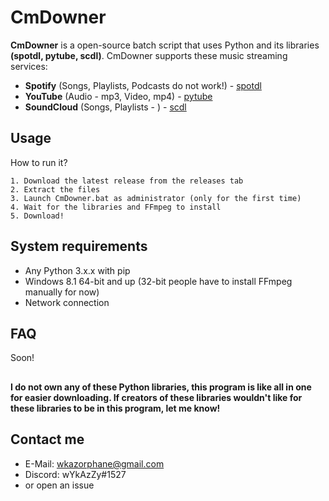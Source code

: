 
# CmDowner

**CmDowner** is a open-source batch script that uses Python and its libraries **(spotdl, pytube, scdl)**. CmDowner supports these music streaming services:

- **Spotify** (Songs, Playlists, Podcasts do not work!) - [spotdl](https://github.com/spotDL/spotify-downloader)
- **YouTube** (Audio - mp3, Video, mp4) - [pytube](https://github.com/pytube/pytube)
- **SoundCloud** (Songs, Playlists - ) - [scdl](https://github.com/flyingrub/scdl)

## Usage
How to run it?

    1. Download the latest release from the releases tab
    2. Extract the files 
    3. Launch CmDowner.bat as administrator (only for the first time)
    4. Wait for the libraries and FFmpeg to install
    5. Download!

## System requirements
- Any Python 3.x.x with pip
- Windows 8.1 64-bit and up (32-bit people have to install FFmpeg manually for now) 
- Network connection


## FAQ

Soon!

##
**I do not own any of these Python libraries, this program is like all in one for easier downloading. If creators of these libraries wouldn't like for these libraries to be in this program, let me know!**

## Contact me
- E-Mail: wkazorphane@gmail.com
- Discord: wYkAzZy#1527
- or open an issue
